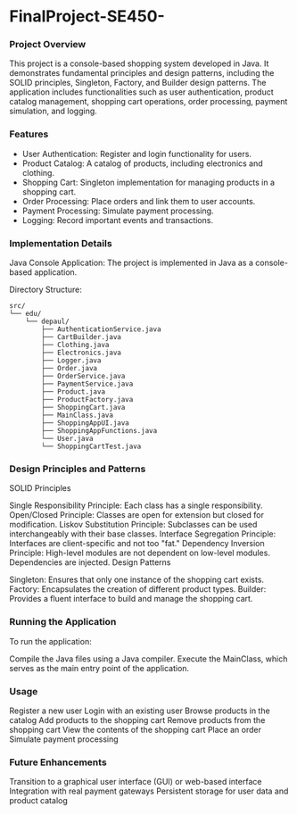 # FinalProject-SE450-

### Project Overview

This project is a console-based shopping system developed in Java. It demonstrates fundamental principles and design patterns, including the SOLID principles, Singleton, Factory, and Builder design patterns. The application includes functionalities such as user authentication, product catalog management, shopping cart operations, order processing, payment simulation, and logging.

### Features

- User Authentication: Register and login functionality for users.
- Product Catalog: A catalog of products, including electronics and clothing.
- Shopping Cart: Singleton implementation for managing products in a shopping cart.
- Order Processing: Place orders and link them to user accounts.
- Payment Processing: Simulate payment processing.
- Logging: Record important events and transactions.

### Implementation Details

Java Console Application: 
The project is implemented in Java as a console-based application.

Directory Structure:
```
src/
└── edu/
    └── depaul/
        ├── AuthenticationService.java
        ├── CartBuilder.java
        ├── Clothing.java
        ├── Electronics.java
        ├── Logger.java
        ├── Order.java
        ├── OrderService.java
        ├── PaymentService.java
        ├── Product.java
        ├── ProductFactory.java
        ├── ShoppingCart.java
        ├── MainClass.java
        ├── ShoppingAppUI.java
        ├── ShoppingAppFunctions.java
        └── User.java
        └── ShoppingCartTest.java
```

### Design Principles and Patterns

SOLID Principles

Single Responsibility Principle: Each class has a single responsibility.
Open/Closed Principle: Classes are open for extension but closed for modification.
Liskov Substitution Principle: Subclasses can be used interchangeably with their base classes.
Interface Segregation Principle: Interfaces are client-specific and not too "fat."
Dependency Inversion Principle: High-level modules are not dependent on low-level modules. Dependencies are injected.
Design Patterns

Singleton: Ensures that only one instance of the shopping cart exists.
Factory: Encapsulates the creation of different product types.
Builder: Provides a fluent interface to build and manage the shopping cart.

### Running the Application

To run the application:

Compile the Java files using a Java compiler. 
Execute the MainClass, which serves as the main entry point of the application.

### Usage

Register a new user
Login with an existing user
Browse products in the catalog
Add products to the shopping cart
Remove products from the shopping cart
View the contents of the shopping cart
Place an order
Simulate payment processing

### Future Enhancements

Transition to a graphical user interface (GUI) or web-based interface
Integration with real payment gateways
Persistent storage for user data and product catalog
